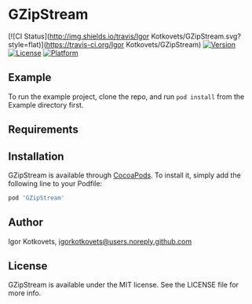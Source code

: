 # GZipStream

[![CI Status](http://img.shields.io/travis/Igor Kotkovets/GZipStream.svg?style=flat)](https://travis-ci.org/Igor Kotkovets/GZipStream)
[![Version](https://img.shields.io/cocoapods/v/GZipStream.svg?style=flat)](http://cocoapods.org/pods/GZipStream)
[![License](https://img.shields.io/cocoapods/l/GZipStream.svg?style=flat)](http://cocoapods.org/pods/GZipStream)
[![Platform](https://img.shields.io/cocoapods/p/GZipStream.svg?style=flat)](http://cocoapods.org/pods/GZipStream)

## Example

To run the example project, clone the repo, and run `pod install` from the Example directory first.

## Requirements

## Installation

GZipStream is available through [CocoaPods](http://cocoapods.org). To install
it, simply add the following line to your Podfile:

```ruby
pod 'GZipStream'
```

## Author

Igor Kotkovets, igorkotkovets@users.noreply.github.com

## License

GZipStream is available under the MIT license. See the LICENSE file for more info.
